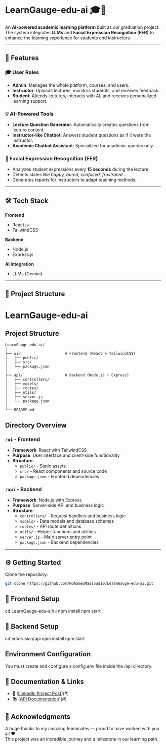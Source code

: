 # LearnGauge-edu-ai 🎓🤖

An **AI-powered academic learning platform** built as our graduation project.  
The system integrates **LLMs** and **Facial Expression Recognition (FER)** to enhance the learning experience for students and instructors.

---




## 🚀 Features

### 🎓 User Roles
- **Admin**: Manages the whole platform, courses, and users.  
- **Instructor**: Uploads lectures, monitors students, and receives feedback.  
- **Student**: Attends lectures, interacts with AI, and receives personalized learning support.  

### 💡 AI-Powered Tools
- **Lecture Question Generator**: Automatically creates questions from lecture content.  
- **Instructor-like Chatbot**: Answers student questions as if it were the instructor.  
- **Academic Chatbot Assistant**: Specialized for academic queries only.  

### 🎥 Facial Expression Recognition (FER)
- Analyzes student expressions every **15 seconds** during the lecture.  
- Detects states like *happy, bored, confused, frustrated...*  
- Generates reports for instructors to adapt teaching methods.  

---

## 🛠️ Tech Stack

**Frontend**  
- React.js  
- TailwindCSS  

**Backend**  
- Node.js  
- Express.js  

**AI Integration**  
- LLMs (Gemini)  

---

## 📂 Project Structure

# LearnGauge-edu-ai

## Project Structure

```
LearnGauge-edu-ai/
│
├── ui/                    # Frontend (React + TailwindCSS)
│   ├── public/
│   ├── src/
│   └── package.json
│
├── api/                   # Backend (Node.js + Express)
│   ├── controllers/
│   ├── models/
│   ├── routes/
│   ├── utils/
│   ├── server.js
│   └── package.json
│
└── README.md
```

## Directory Overview

### `/ui` - Frontend
- **Framework**: React with TailwindCSS
- **Purpose**: User interface and client-side functionality
- **Structure**:
  - `public/` - Static assets
  - `src/` - React components and source code
  - `package.json` - Frontend dependencies

### `/api` - Backend
- **Framework**: Node.js with Express
- **Purpose**: Server-side API and business logic
- **Structure**:
  - `controllers/` - Request handlers and business logic
  - `models/` - Data models and database schemas
  - `routes/` - API route definitions
  - `utils/` - Helper functions and utilities
  - `server.js` - Main server entry point
  - `package.json` - Backend dependencies


---

## ⚙️ Getting Started

Clone the repository:

```bash
git clone https://github.com/MohamedMassoud10/LearnGauge-edu-ai.git
```
## 📌 Frontend Setup
cd LearnGauge-edu-ai/ui
npm install
npm start
## 📌 Backend Setup 
cd edu-vision/api
npm install
npm start

##  Environment Configuration

You must create and configure a config.env file inside the /api directory.

## 📖 Documentation & Links

- 🔗 [[LinkedIn Project Post](https://www.linkedin.com/posts/mohamed-one_%D8%AA%D9%83%D9%85%D9%84%D9%87-%D9%84%D8%A8%D9%88%D8%B3%D8%AA-%D8%AA%D8%AE%D8%B1%D8%AC%D9%8A-%D8%A7%D9%84%D8%AD%D9%85%D8%AF-%D9%84%D9%84%D9%87-%D9%81%D8%AE%D9%88%D8%B1-%D8%AC%D8%AF%D8%A7-%D8%A8%D9%85%D8%B4%D8%A7%D8%B1%D9%83%D8%AA%D9%8A-activity-7346308826515537921-FQUz?utm_source=share&utm_medium=member_desktop&rcm=ACoAADnIeWEBLYAiEE5AMUbioB1CtAWvpenteww)](#)  
- 📚 [[API Documentation](https://documenter.getpostman.com/view/28288286/2sAYXEEdnS)](#)  

## 🙌 Acknowledgments
A huge thanks to my amazing teammates — proud to have worked with you all ❤️  
This project was an incredible journey and a milestone in our learning path.

